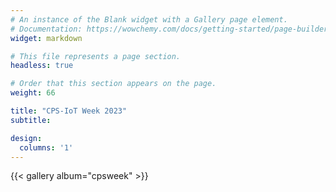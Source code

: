 ```yaml
---
# An instance of the Blank widget with a Gallery page element.
# Documentation: https://wowchemy.com/docs/getting-started/page-builder/
widget: markdown

# This file represents a page section.
headless: true

# Order that this section appears on the page.
weight: 66

title: "CPS-IoT Week 2023"
subtitle:

design:
  columns: '1'
---
```


{{< gallery album="cpsweek" >}}

